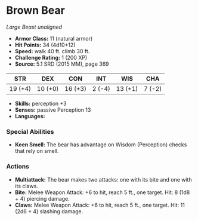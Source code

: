 # Brown Bear

*Large* *Beast* *unaligned*

- **Armor Class:** 11 (natural armor)
- **Hit Points:** 34 (4d10+12)
- **Speed:** walk 40 ft. climb 30 ft.
- **Challenge Rating:** 1 (200 XP)
- **Source:** 5.1 SRD (2015 MM), page 369

| STR | DEX | CON | INT | WIS | CHA |
| --- | --- | --- | --- | --- | --- |
| 19 (+4) | 10 (+0) | 16 (+3) | 2 (-4) | 13 (+1) | 7 (-2) |

- **Skills:** perception +3
- **Senses:** passive Perception 13
- **Languages:** 

### Special Abilities

- **Keen Smell:** The bear has advantage on Wisdom (Perception) checks that rely on smell.

### Actions

- **Multiattack:** The bear makes two attacks: one with its bite and one with its claws.
- **Bite:** Melee Weapon Attack: +6 to hit, reach 5 ft., one target. Hit: 8 (1d8 + 4) piercing damage.
- **Claws:** Melee Weapon Attack: +6 to hit, reach 5 ft., one target. Hit: 11 (2d6 + 4) slashing damage.


